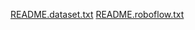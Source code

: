 [README.dataset.txt](https://github.com/user-attachments/files/18844463/README.dataset.txt)
[README.roboflow.txt](https://github.com/user-attachments/files/18844464/README.roboflow.txt)
